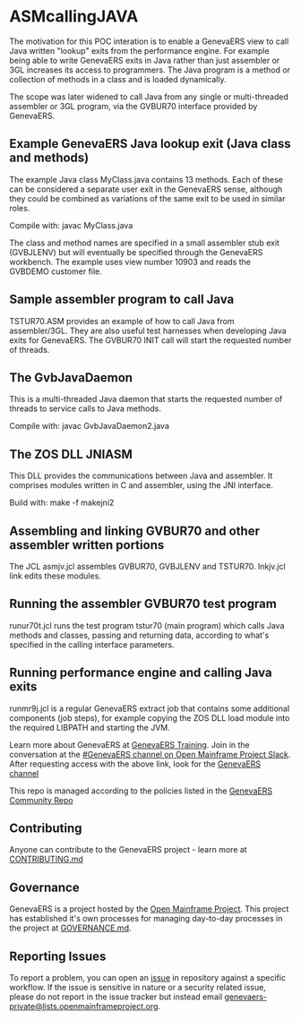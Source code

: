 # ASMcallingJAVA

The motivation for this POC interation is to enable a GenevaERS view to call Java written "lookup" exits from the performance engine. For example being able to write GenevaERS exits in Java rather than just assembler or 3GL increases its access to programmers. The Java program is a method or collection of methods in a class and is loaded dynamically.

The scope was later widened to call Java from any single or multi-threaded assembler or 3GL program, via the GVBUR70 interface provided by GenevaERS.

## Example GenevaERS Java lookup exit (Java class and methods)

The example Java class MyClass.java contains 13 methods. Each of these can be considered a separate user exit in the GenevaERS sense, although they could be combined as variations of the same exit to be used in similar roles.

Compile with: javac MyClass.java

 The class and method names are specified in a small assembler stub exit (GVBJLENV) but will eventually be specified through the GenevaERS workbench. The example uses view number 10903 and reads the GVBDEMO customer file.

## Sample assembler program to call Java

TSTUR70.ASM provides an example of how to call Java from assembler/3GL. They are also useful test harnesses when developing Java exits for GenevaERS. The GVBUR70 INIT call will start the requested number of threads.

## The GvbJavaDaemon

This is a multi-threaded Java daemon that starts the requested number of threads to service calls to Java methods.

Compile with: javac GvbJavaDaemon2.java

## The ZOS DLL JNIASM

This DLL provides the communications between Java and assembler. It comprises modules written in C and assembler, using the JNI interface.

Build with: make -f makejni2

## Assembling and linking GVBUR70 and other assembler written portions

The JCL asmjv.jcl assembles GVBUR70, GVBJLENV and TSTUR70. lnkjv.jcl link edits these modules.

## Running the assembler GVBUR70 test program

runur70t.jcl runs the test program tstur70 (main program) which calls Java methods and classes, passing and returning data, according to what's specified in the calling interface parameters.

## Running performance engine and calling Java exits

runmr9j.jcl is a regular GenevaERS extract job that contains some additional components (job steps), for example copying the ZOS DLL load module into the required LIBPATH and starting the JVM.


Learn more about GenevaERS at [GenevaERS Training](https://genevaers.org/training-videos/).  Join in the conversation at the [#GenevaERS channel on Open Mainframe Project Slack](https://slack.openmainframeproject.org). After requesting access with the above link, look for the [GenevaERS channel](https://openmainframeproject.slack.com/archives/C01711931GA)

This repo is managed according to the policies listed in the [GenevaERS Community Repo](https://github.com/genevaers/community)

## Contributing
Anyone can contribute to the GenevaERS project - learn more at [CONTRIBUTING.md](https://github.com/genevaers/community/blob/master/CONTRIBUTING.md)

## Governance
GenevaERS is a project hosted by the [Open Mainframe Project](https://openmainframeproject.org). This project has established it's own processes for managing day-to-day processes in the project at [GOVERNANCE.md](https://github.com/genevaers/community/blob/master/GOVERNANCE.md).

## Reporting Issues
To report a problem, you can open an [issue](https://github.com/genevaers/gvblib/issues) in repository against a specific workflow. If the issue is sensitive in nature or a security related issue, please do not report in the issue tracker but instead email  genevaers-private@lists.openmainframeproject.org.
